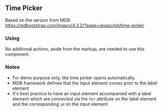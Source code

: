 ## Time Picker

Based on the version from MDB:<br>
https://mdbootstrap.com/legacy/4.3.2/?page=javascript/time-picker

### Using

No additional actions, aside from the markup, are needed to use this component.

### Notes

* For demo purpose only, the time picker opens automatically.
* MDB framework defines that the input element comes prior to the label element
* It's best practice to have an input element accompanied with a label element which are *connected* via the `for` attribute on the label element and the corresponding `id` on the input element